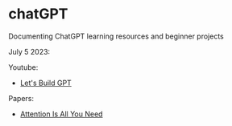 # chatGPT
Documenting ChatGPT learning resources and beginner projects 


July 5 2023:

Youtube:

 - [Let's Build GPT](https://www.youtube.com/watch?v=kCc8FmEb1nY)

Papers:
- [Attention Is All You Need](https://arxiv.org/pdf/1706.03762.pdf)
